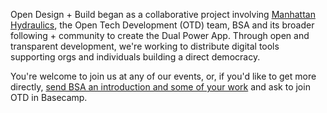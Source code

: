Open Design + Build began as a collaborative project involving [Manhattan Hydraulics](https://twitter.com/hydraulics_nyc), the Open Tech Development (OTD) team, BSA and its broader following + community to create the Dual Power App. Through open and transparent development, we're working to distribute digital tools supporting orgs and individuals building a direct democracy.

You're welcome to join us at any of our events, or, if you'd like to get more directly, [send BSA an introduction and some of your work](https://blacksocialists.us/contact) and ask to join OTD in Basecamp.




